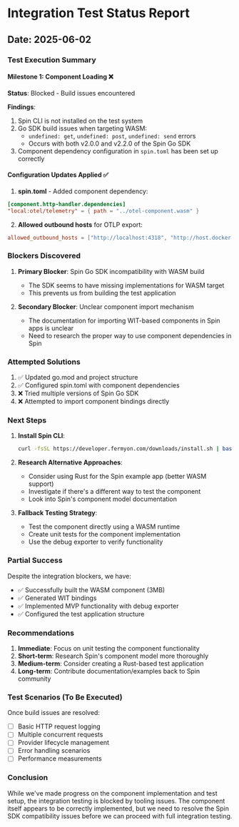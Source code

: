# Integration Test Status Report

## Date: 2025-06-02

### Test Execution Summary

#### Milestone 1: Component Loading ❌
**Status**: Blocked - Build issues encountered

**Findings**:
1. Spin CLI is not installed on the test system
2. Go SDK build issues when targeting WASM:
   - `undefined: get`, `undefined: post`, `undefined: send` errors
   - Occurs with both v2.0.0 and v2.2.0 of the Spin Go SDK
3. Component dependency configuration in `spin.toml` has been set up correctly

#### Configuration Updates Applied ✅

1. **spin.toml** - Added component dependency:
```toml
[component.http-handler.dependencies]
"local:otel/telemetry" = { path = "../otel-component.wasm" }
```

2. **Allowed outbound hosts** for OTLP export:
```toml
allowed_outbound_hosts = ["http://localhost:4318", "http://host.docker.internal:4318"]
```

### Blockers Discovered

1. **Primary Blocker**: Spin Go SDK incompatibility with WASM build
   - The SDK seems to have missing implementations for WASM target
   - This prevents us from building the test application

2. **Secondary Blocker**: Unclear component import mechanism
   - The documentation for importing WIT-based components in Spin apps is unclear
   - Need to research the proper way to use component dependencies in Spin

### Attempted Solutions

1. ✅ Updated go.mod and project structure
2. ✅ Configured spin.toml with component dependencies
3. ❌ Tried multiple versions of Spin Go SDK
4. ❌ Attempted to import component bindings directly

### Next Steps

1. **Install Spin CLI**:
   ```bash
   curl -fsSL https://developer.fermyon.com/downloads/install.sh | bash
   ```

2. **Research Alternative Approaches**:
   - Consider using Rust for the Spin example app (better WASM support)
   - Investigate if there's a different way to test the component
   - Look into Spin's component model documentation

3. **Fallback Testing Strategy**:
   - Test the component directly using a WASM runtime
   - Create unit tests for the component implementation
   - Use the debug exporter to verify functionality

### Partial Success

Despite the integration blockers, we have:
- ✅ Successfully built the WASM component (3MB)
- ✅ Generated WIT bindings
- ✅ Implemented MVP functionality with debug exporter
- ✅ Configured the test application structure

### Recommendations

1. **Immediate**: Focus on unit testing the component functionality
2. **Short-term**: Research Spin's component model more thoroughly
3. **Medium-term**: Consider creating a Rust-based test application
4. **Long-term**: Contribute documentation/examples back to Spin community

### Test Scenarios (To Be Executed)

Once build issues are resolved:
- [ ] Basic HTTP request logging
- [ ] Multiple concurrent requests
- [ ] Provider lifecycle management
- [ ] Error handling scenarios
- [ ] Performance measurements

### Conclusion

While we've made progress on the component implementation and test setup, the integration testing is blocked by tooling issues. The component itself appears to be correctly implemented, but we need to resolve the Spin SDK compatibility issues before we can proceed with full integration testing.
